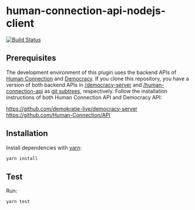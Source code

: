 # human-connection-api-nodejs-client
[![Build Status](https://travis-ci.org/demokratie-live/human-connection-api-nodejs-client.svg?branch=master)](https://travis-ci.org/demokratie-live/human-connection-api-nodejs-client)

## Prerequisites
The development environment of this plugin uses the backend APIs of [Human Connection](https://human-connection.org/) and [Democracy](https://www.democracy-deutschland.de/#!start).
If you clone this repository, you have a version of both backend APIs in [/democracy-server](/democracy-server) and [/human-connection-api](/human-connection-api) as [git subtrees](https://git-scm.com/book/en/v1/Git-Tools-Subtree-Merging), respectively.
Follow the installation instructions of both Human Connection API and Democracy API:

https://github.com/demokratie-live/democracy-server
https://github.com/Human-Connection/API


## Installation

Install dependencies with [yarn](https://yarnpkg.com/en/):
```sh
yarn install
```

## Test

Run:
```
yarn test
```
